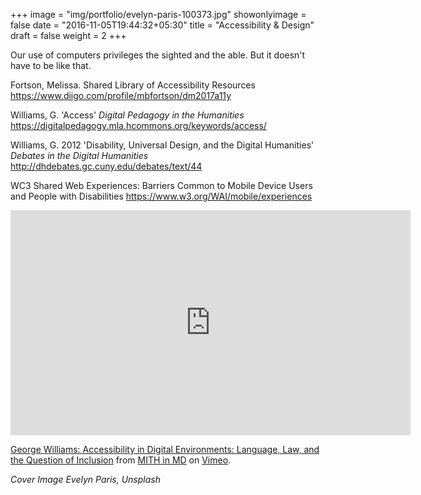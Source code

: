 +++
image = "img/portfolio/evelyn-paris-100373.jpg"
showonlyimage = false
date = "2016-11-05T19:44:32+05:30"
title = "Accessibility & Design"
draft = false
weight = 2
+++

Our use of computers privileges the sighted and the able. But it doesn't have to be like that.
<!--more-->

Fortson, Melissa. Shared Library of Accessibility Resources <https://www.diigo.com/profile/mbfortson/dm2017a11y>

Williams, G. 'Access' _Digital Pedagogy in the Humanities_ <https://digitalpedagogy.mla.hcommons.org/keywords/access/>

Williams, G. 2012 'Disability, Universal Design, and the Digital Humanities' _Debates in the Digital Humanities_  http://dhdebates.gc.cuny.edu/debates/text/44

WC3 Shared Web Experiences: Barriers Common to Mobile Device Users and People with Disabilities <https://www.w3.org/WAI/mobile/experiences>

<iframe src="https://player.vimeo.com/video/78005122" width="640" height="360" frameborder="0" webkitallowfullscreen mozallowfullscreen allowfullscreen></iframe>
<p><a href="https://vimeo.com/78005122">George Williams: Accessibility in Digital Environments: Language, Law, and the Question of Inclusion</a> from <a href="https://vimeo.com/mithinmd">MITH in MD</a> on <a href="https://vimeo.com">Vimeo</a>.</p>

_Cover Image Evelyn Paris, Unsplash_
